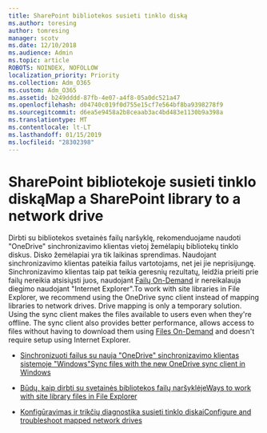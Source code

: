 ```yaml
---
title: SharePoint bibliotekos susieti tinklo diską
ms.author: toresing
author: tomresing
manager: scotv
ms.date: 12/10/2018
ms.audience: Admin
ms.topic: article
ROBOTS: NOINDEX, NOFOLLOW
localization_priority: Priority
ms.collection: Adm_O365
ms.custom: Adm_O365
ms.assetid: b249dddd-87fb-4e07-a4f8-05a0dc521a47
ms.openlocfilehash: d04740c019f0d755e15cf7e564bf8ba9398278f9
ms.sourcegitcommit: d6ea5e9458a2b8ceaab3ac4bd483e1130b9a398a
ms.translationtype: MT
ms.contentlocale: lt-LT
ms.lasthandoff: 01/15/2019
ms.locfileid: "28302398"
---
```

# <a name="map-a-sharepoint-library-to-a-network-drive"></a><span data-ttu-id="47bf8-102">SharePoint bibliotekoje susieti tinklo diską</span><span class="sxs-lookup"><span data-stu-id="47bf8-102">Map a SharePoint library to a network drive</span></span>

<span data-ttu-id="47bf8-p101">Dirbti su bibliotekos svetainės failų naršyklę, rekomenduojame naudoti "OneDrive" sinchronizavimo klientas vietoj žemėlapių bibliotekų tinklo diskus. Disko žemėlapiai yra tik laikinas sprendimas. Naudojant sinchronizavimo klientas pateikia failus vartotojams, net jei jie neprisijungę. Sinchronizavimo klientas taip pat teikia geresnių rezultatų, leidžia prieiti prie failų nereikia atsisiųsti juos, naudojant [Failų On-Demand](https://support.office.com/en-us/article/Learn-about-OneDrive-Files-On-Demand-0E6860D3-D9F3-4971-B321-7092438FB38E) ir nereikalauja diegimo naudojant "Internet Explorer".</span><span class="sxs-lookup"><span data-stu-id="47bf8-p101">To work with site libraries in File Explorer, we recommend using the OneDrive sync client instead of mapping libraries to network drives. Drive mapping is only a temporary solution. Using the sync client makes the files available to users even when they're offline. The sync client also provides better performance, allows access to files without having to download them using [Files On-Demand](https://support.office.com/en-us/article/Learn-about-OneDrive-Files-On-Demand-0E6860D3-D9F3-4971-B321-7092438FB38E) and doesn't require setup using Internet Explorer.</span></span> 
  
- [<span data-ttu-id="47bf8-107">Sinchronizuoti failus su nauja "OneDrive" sinchronizavimo klientas sistemoje "Windows"</span><span class="sxs-lookup"><span data-stu-id="47bf8-107">Sync files with the new OneDrive sync client in Windows</span></span>](https://go.microsoft.com/fwlink/?linkid=866427)
    
- [<span data-ttu-id="47bf8-108">Būdų, kaip dirbti su svetainės bibliotekos failų naršyklėje</span><span class="sxs-lookup"><span data-stu-id="47bf8-108">Ways to work with site library files in File Explorer</span></span>](https://go.microsoft.com/fwlink/?linkid=866291)
    
- [<span data-ttu-id="47bf8-109">Konfigūravimas ir trikčių diagnostika susieti tinklo diskai</span><span class="sxs-lookup"><span data-stu-id="47bf8-109">Configure and troubleshoot mapped network drives</span></span>](https://support.microsoft.com/kb/2616712)
    


